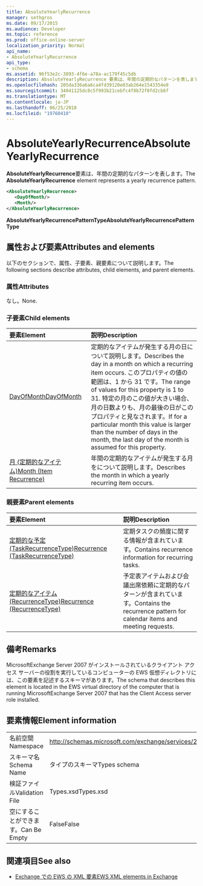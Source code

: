 ```yaml
---
title: AbsoluteYearlyRecurrence
manager: sethgros
ms.date: 09/17/2015
ms.audience: Developer
ms.topic: reference
ms.prod: office-online-server
localization_priority: Normal
api_name:
- AbsoluteYearlyRecurrence
api_type:
- schema
ms.assetid: 96f53e2c-3893-4f6e-a78a-ac179f45c5db
description: AbsoluteYearlyRecurrence 要素は、年間の定期的なパターンを表します。
ms.openlocfilehash: 205da336a6a6ca4fd39120e83ab264e1543354e8
ms.sourcegitcommit: 34041125dc8c5f993b21cebfc4f8b72f0fd2cb6f
ms.translationtype: MT
ms.contentlocale: ja-JP
ms.lasthandoff: 06/25/2018
ms.locfileid: "19760410"
---
```

# <a name="absoluteyearlyrecurrence"></a><span data-ttu-id="e6cf1-103">AbsoluteYearlyRecurrence</span><span class="sxs-lookup"><span data-stu-id="e6cf1-103">AbsoluteYearlyRecurrence</span></span>

<span data-ttu-id="e6cf1-104">**AbsoluteYearlyRecurrence**要素は、年間の定期的なパターンを表します。</span><span class="sxs-lookup"><span data-stu-id="e6cf1-104">The **AbsoluteYearlyRecurrence** element represents a yearly recurrence pattern.</span></span> 
  
```xml
<AbsoluteYearlyRecurrence>
   <DayOfMonth/>
   <Month/>
</AbsoluteYearlyRecurrence>
```

 <span data-ttu-id="e6cf1-105">**AbsoluteYearlyRecurrencePatternType**</span><span class="sxs-lookup"><span data-stu-id="e6cf1-105">**AbsoluteYearlyRecurrencePatternType**</span></span>
## <a name="attributes-and-elements"></a><span data-ttu-id="e6cf1-106">属性および要素</span><span class="sxs-lookup"><span data-stu-id="e6cf1-106">Attributes and elements</span></span>

<span data-ttu-id="e6cf1-107">以下のセクションで、属性、子要素、親要素について説明します。</span><span class="sxs-lookup"><span data-stu-id="e6cf1-107">The following sections describe attributes, child elements, and parent elements.</span></span>
  
### <a name="attributes"></a><span data-ttu-id="e6cf1-108">属性</span><span class="sxs-lookup"><span data-stu-id="e6cf1-108">Attributes</span></span>

<span data-ttu-id="e6cf1-109">なし。</span><span class="sxs-lookup"><span data-stu-id="e6cf1-109">None.</span></span>
  
### <a name="child-elements"></a><span data-ttu-id="e6cf1-110">子要素</span><span class="sxs-lookup"><span data-stu-id="e6cf1-110">Child elements</span></span>

|<span data-ttu-id="e6cf1-111">**要素**</span><span class="sxs-lookup"><span data-stu-id="e6cf1-111">**Element**</span></span>|<span data-ttu-id="e6cf1-112">**説明**</span><span class="sxs-lookup"><span data-stu-id="e6cf1-112">**Description**</span></span>|
|:-----|:-----|
|[<span data-ttu-id="e6cf1-113">DayOfMonth</span><span class="sxs-lookup"><span data-stu-id="e6cf1-113">DayOfMonth</span></span>](dayofmonth.md) <br/> |<span data-ttu-id="e6cf1-114">定期的なアイテムが発生する月の日について説明します。</span><span class="sxs-lookup"><span data-stu-id="e6cf1-114">Describes the day in a month on which a recurring item occurs.</span></span> <span data-ttu-id="e6cf1-115">このプロパティの値の範囲は、1 から 31 です。</span><span class="sxs-lookup"><span data-stu-id="e6cf1-115">The range of values for this property is 1 to 31.</span></span> <span data-ttu-id="e6cf1-116">特定の月のこの値が大きい場合、月の日数よりも、月の最後の日がこのプロパティと見なされます。</span><span class="sxs-lookup"><span data-stu-id="e6cf1-116">If for a particular month this value is larger than the number of days in the month, the last day of the month is assumed for this property.</span></span>  <br/> |
|[<span data-ttu-id="e6cf1-117">月 (定期的なアイテム)</span><span class="sxs-lookup"><span data-stu-id="e6cf1-117">Month (Item Recurrence)</span></span>](month-item-recurrence.md) <br/> |<span data-ttu-id="e6cf1-118">年間の定期的なアイテムが発生する月をについて説明します。</span><span class="sxs-lookup"><span data-stu-id="e6cf1-118">Describes the month in which a yearly recurring item occurs.</span></span>  <br/> |
   
### <a name="parent-elements"></a><span data-ttu-id="e6cf1-119">親要素</span><span class="sxs-lookup"><span data-stu-id="e6cf1-119">Parent elements</span></span>

|<span data-ttu-id="e6cf1-120">**要素**</span><span class="sxs-lookup"><span data-stu-id="e6cf1-120">**Element**</span></span>|<span data-ttu-id="e6cf1-121">**説明**</span><span class="sxs-lookup"><span data-stu-id="e6cf1-121">**Description**</span></span>|
|:-----|:-----|
|[<span data-ttu-id="e6cf1-122">定期的な予定 (TaskRecurrenceType)</span><span class="sxs-lookup"><span data-stu-id="e6cf1-122">Recurrence (TaskRecurrenceType)</span></span>](recurrence-taskrecurrencetype.md) <br/> |<span data-ttu-id="e6cf1-123">定期タスクの頻度に関する情報が含まれています。</span><span class="sxs-lookup"><span data-stu-id="e6cf1-123">Contains recurrence information for recurring tasks.</span></span>  <br/> |
|[<span data-ttu-id="e6cf1-124">定期的なアイテム (RecurrenceType)</span><span class="sxs-lookup"><span data-stu-id="e6cf1-124">Recurrence (RecurrenceType)</span></span>](recurrence-recurrencetype.md) <br/> |<span data-ttu-id="e6cf1-125">予定表アイテムおよび会議出席依頼に定期的なパターンが含まれています。</span><span class="sxs-lookup"><span data-stu-id="e6cf1-125">Contains the recurrence pattern for calendar items and meeting requests.</span></span>  <br/> |
   
## <a name="remarks"></a><span data-ttu-id="e6cf1-126">備考</span><span class="sxs-lookup"><span data-stu-id="e6cf1-126">Remarks</span></span>

<span data-ttu-id="e6cf1-127">MicrosoftExchange Server 2007 がインストールされているクライアント アクセス サーバーの役割を実行しているコンピューターの EWS 仮想ディレクトリには、この要素を記述するスキーマがあります。</span><span class="sxs-lookup"><span data-stu-id="e6cf1-127">The schema that describes this element is located in the EWS virtual directory of the computer that is running MicrosoftExchange Server 2007 that has the Client Access server role installed.</span></span>
  
## <a name="element-information"></a><span data-ttu-id="e6cf1-128">要素情報</span><span class="sxs-lookup"><span data-stu-id="e6cf1-128">Element information</span></span>

|||
|:-----|:-----|
|<span data-ttu-id="e6cf1-129">名前空間</span><span class="sxs-lookup"><span data-stu-id="e6cf1-129">Namespace</span></span>  <br/> |http://schemas.microsoft.com/exchange/services/2006/types  <br/> |
|<span data-ttu-id="e6cf1-130">スキーマ名</span><span class="sxs-lookup"><span data-stu-id="e6cf1-130">Schema Name</span></span>  <br/> |<span data-ttu-id="e6cf1-131">タイプのスキーマ</span><span class="sxs-lookup"><span data-stu-id="e6cf1-131">Types schema</span></span>  <br/> |
|<span data-ttu-id="e6cf1-132">検証ファイル</span><span class="sxs-lookup"><span data-stu-id="e6cf1-132">Validation File</span></span>  <br/> |<span data-ttu-id="e6cf1-133">Types.xsd</span><span class="sxs-lookup"><span data-stu-id="e6cf1-133">Types.xsd</span></span>  <br/> |
|<span data-ttu-id="e6cf1-134">空にすることができます。</span><span class="sxs-lookup"><span data-stu-id="e6cf1-134">Can Be Empty</span></span>  <br/> |<span data-ttu-id="e6cf1-135">False</span><span class="sxs-lookup"><span data-stu-id="e6cf1-135">False</span></span>  <br/> |
   
## <a name="see-also"></a><span data-ttu-id="e6cf1-136">関連項目</span><span class="sxs-lookup"><span data-stu-id="e6cf1-136">See also</span></span>

- [<span data-ttu-id="e6cf1-137">Exchange での EWS の XML 要素</span><span class="sxs-lookup"><span data-stu-id="e6cf1-137">EWS XML elements in Exchange</span></span>](ews-xml-elements-in-exchange.md)


